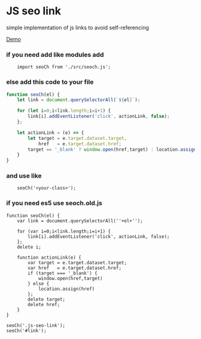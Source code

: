 # JS seo link

simple implementation of js links to avoid self-referencing

[Demo](https://tltary.github.io/js_seo_link/index.html)



### if you need add like modules add 
```
	import seoCh from './src/seoch.js';
```



### else add this code to your file
```js
function seoCh(el) {
	let link = document.querySelectorAll(`${el}`);

	for (let i=0;i<link.length;i=i+1) {
		link[i].addEventListener('click', actionLink, false);
	};

	let actionLink = (e) => {
		let target = e.target.dataset.target,
			href   = e.target.dataset.href;
		target == '_blank' ? window.open(href,target) : location.assign(href);
	}
}
```


### and use like 
```
	seoCh('<your-class>');
```


### if you need es5 use seoch.old.js 
```
function seoCh(el) {
	var link = document.querySelectorAll(''+el+'');

	for (var i=0;i<link.length;i=i+1) {
		link[i].addEventListener('click', actionLink, false);
	};
	delete i;

	function actionLink(e) {
		var target = e.target.dataset.target;
		var href   = e.target.dataset.href;
		if (target === '_blank') {
			window.open(href,target)
		} else {
			location.assign(href)
		};
		delete target;
		delete href;
	}
}

seoCh('.js-seo-link');
seoCh('#link');
```
